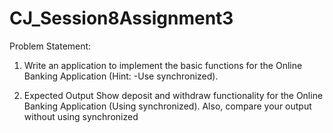 # CJ_Session8Assignment3

Problem Statement:
1. Write an application to implement the basic functions for the Online
Banking Application (Hint: -Use synchronized).

2. Expected Output
Show deposit and withdraw functionality for the Online Banking Application
(Using synchronized). Also, compare your output without using synchronized
